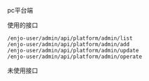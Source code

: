 pc平台端

使用的接口
```
/enjo-user/admin/api/platform/admin/list
/enjo-user/admin/api/platform/admin/add
/enjo-user/admin/api/platform/admin/update
/enjo-user/admin/api/platform/admin/operate
```
未使用接口
```

```